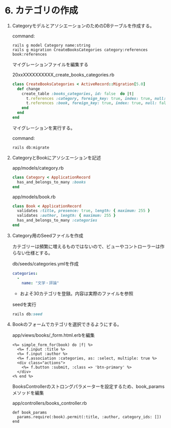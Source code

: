 # 6. カテゴリの作成
1. CategoryモデルとアソシエーションのためのDBテーブルを作成する。

    command:
    ```
    rails g model Category name:string
    rails g migration CreateBooksCategories category:references book:references
    ```

    マイグレーションファイルを編集する

    20xxXXXXXXXXXX_create_books_categories.rb
    ```ruby
    class CreateBooksCategories < ActiveRecord::Migration[5.0]
      def change
        create_table :books_categories, id: false  do |t|
          t.references :category, foreign_key: true, index: true, null: false
          t.references :book, foreign_key: true, index: true, null: false
        end
      end
    end
    ```

    マイグレーションを実行する。

    command:
    ```
    rails db:migrate
    ```
2. CategoryとBookにアソシエーションを記述

    app/models/category.rb
    ```ruby
    class Category < ApplicationRecord
      has_and_belongs_to_many :books
    end
    ```

    app/models/book.rb
    ```ruby
    class Book < ApplicationRecord
      validates :title, presence: true, length: { maximum: 255 }
      validates :author, length: { maximum: 255 }
      has_and_belongs_to_many :categories
    end
    ```
  3. Category用のSeedファイルを作成

      カテゴリーは頻繁に増えるものではないので、ビューやコントローラーは作らない仕様とする。

      db/seeds/categories.ymlを作成
      ```yml
      categories:
        -
          name: "文学・評論"
      ```
      * およそ30カテゴリを登録。内容は実際のファイルを参照

      seedを実行

      ```ruby
      rails db:seed
      ```
4. Bookのフォームでカテゴリを選択できるようにする。

    app/views/books/_form.html.erbを編集
    ```erb
    <%= simple_form_for(book) do |f| %>
      <%= f.input :title %>
      <%= f.input :author %>
      <%= f.association :categories, as: :select, multiple: true %>
      <div class="actions">
        <%= f.button :submit, :class => 'btn-primary' %>
      </div>
    <% end %>
    ```

    BooksControllerのストロングパラメーターを設定するため、book_paramsメソッドを編集

    app/controllers/books_controller.rb
    ```
    def book_params
      params.require(:book).permit(:title, :author, category_ids: [])
    end
    ```

    
